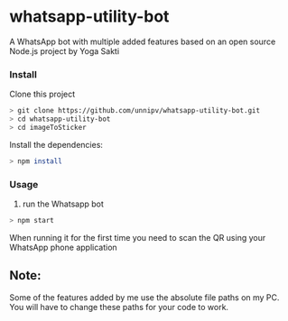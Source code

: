 # whatsapp-utility-bot
A WhatsApp bot with multiple added features based on an open source Node.js project by Yoga Sakti

### Install
Clone this project

```bash
> git clone https://github.com/unnipv/whatsapp-utility-bot.git
> cd whatsapp-utility-bot
> cd imageToSticker
```

Install the dependencies:

```bash
> npm install
```

### Usage
1. run the Whatsapp bot

```bash
> npm start
```
When running it for the first time you need to scan the QR using your WhatsApp phone application

## Note:
Some of the features added by me use the absolute file paths on my PC. You will have to change these paths for your code to work.
